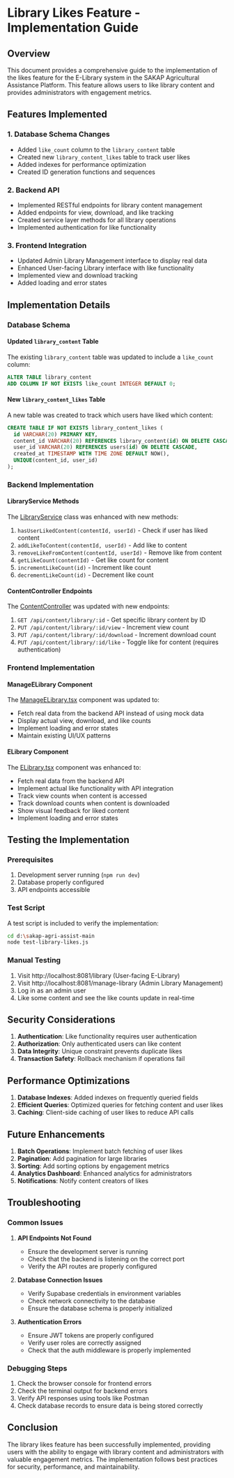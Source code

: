 # Library Likes Feature - Implementation Guide

## Overview
This document provides a comprehensive guide to the implementation of the likes feature for the E-Library system in the SAKAP Agricultural Assistance Platform. This feature allows users to like library content and provides administrators with engagement metrics.

## Features Implemented

### 1. Database Schema Changes
- Added `like_count` column to the `library_content` table
- Created new `library_content_likes` table to track user likes
- Added indexes for performance optimization
- Created ID generation functions and sequences

### 2. Backend API
- Implemented RESTful endpoints for library content management
- Added endpoints for view, download, and like tracking
- Created service layer methods for all library operations
- Implemented authentication for like functionality

### 3. Frontend Integration
- Updated Admin Library Management interface to display real data
- Enhanced User-facing Library interface with like functionality
- Implemented view and download tracking
- Added loading and error states

## Implementation Details

### Database Schema

#### Updated `library_content` Table
The existing `library_content` table was updated to include a `like_count` column:

```sql
ALTER TABLE library_content 
ADD COLUMN IF NOT EXISTS like_count INTEGER DEFAULT 0;
```

#### New `library_content_likes` Table
A new table was created to track which users have liked which content:

```sql
CREATE TABLE IF NOT EXISTS library_content_likes (
  id VARCHAR(20) PRIMARY KEY,
  content_id VARCHAR(20) REFERENCES library_content(id) ON DELETE CASCADE,
  user_id VARCHAR(20) REFERENCES users(id) ON DELETE CASCADE,
  created_at TIMESTAMP WITH TIME ZONE DEFAULT NOW(),
  UNIQUE(content_id, user_id)
);
```

### Backend Implementation

#### LibraryService Methods
The [LibraryService](file://d:\sakap-agri-assist-main\backend\src\services\libraryService.ts#L30-L376) class was enhanced with new methods:

1. `hasUserLikedContent(contentId, userId)` - Check if user has liked content
2. `addLikeToContent(contentId, userId)` - Add like to content
3. `removeLikeFromContent(contentId, userId)` - Remove like from content
4. `getLikeCount(contentId)` - Get like count for content
5. `incrementLikeCount(id)` - Increment like count
6. `decrementLikeCount(id)` - Decrement like count

#### ContentController Endpoints
The [ContentController](file://d:\sakap-agri-assist-main\backend\src\controllers\ContentController.ts#L4-L209) was updated with new endpoints:

1. `GET /api/content/library/:id` - Get specific library content by ID
2. `PUT /api/content/library/:id/view` - Increment view count
3. `PUT /api/content/library/:id/download` - Increment download count
4. `PUT /api/content/library/:id/like` - Toggle like for content (requires authentication)

### Frontend Implementation

#### ManageELibrary Component
The [ManageELibrary.tsx](file://d:\sakap-agri-assist-main\frontend\src\pages\ManageELibrary.tsx) component was updated to:
- Fetch real data from the backend API instead of using mock data
- Display actual view, download, and like counts
- Implement loading and error states
- Maintain existing UI/UX patterns

#### ELibrary Component
The [ELibrary.tsx](file://d:\sakap-agri-assist-main\frontend\src\pages\ELibrary.tsx) component was enhanced to:
- Fetch real data from the backend API
- Implement actual like functionality with API integration
- Track view counts when content is accessed
- Track download counts when content is downloaded
- Show visual feedback for liked content
- Implement loading and error states

## Testing the Implementation

### Prerequisites
1. Development server running (`npm run dev`)
2. Database properly configured
3. API endpoints accessible

### Test Script
A test script is included to verify the implementation:

```bash
cd d:\sakap-agri-assist-main
node test-library-likes.js
```

### Manual Testing
1. Visit http://localhost:8081/library (User-facing E-Library)
2. Visit http://localhost:8081/manage-library (Admin Library Management)
3. Log in as an admin user
4. Like some content and see the like counts update in real-time

## Security Considerations

1. **Authentication**: Like functionality requires user authentication
2. **Authorization**: Only authenticated users can like content
3. **Data Integrity**: Unique constraint prevents duplicate likes
4. **Transaction Safety**: Rollback mechanism if operations fail

## Performance Optimizations

1. **Database Indexes**: Added indexes on frequently queried fields
2. **Efficient Queries**: Optimized queries for fetching content and user likes
3. **Caching**: Client-side caching of user likes to reduce API calls

## Future Enhancements

1. **Batch Operations**: Implement batch fetching of user likes
2. **Pagination**: Add pagination for large libraries
3. **Sorting**: Add sorting options by engagement metrics
4. **Analytics Dashboard**: Enhanced analytics for administrators
5. **Notifications**: Notify content creators of likes

## Troubleshooting

### Common Issues

1. **API Endpoints Not Found**
   - Ensure the development server is running
   - Check that the backend is listening on the correct port
   - Verify the API routes are properly configured

2. **Database Connection Issues**
   - Verify Supabase credentials in environment variables
   - Check network connectivity to the database
   - Ensure the database schema is properly initialized

3. **Authentication Errors**
   - Ensure JWT tokens are properly configured
   - Verify user roles are correctly assigned
   - Check that the auth middleware is properly implemented

### Debugging Steps

1. Check the browser console for frontend errors
2. Check the terminal output for backend errors
3. Verify API responses using tools like Postman
4. Check database records to ensure data is being stored correctly

## Conclusion

The library likes feature has been successfully implemented, providing users with the ability to engage with library content and administrators with valuable engagement metrics. The implementation follows best practices for security, performance, and maintainability.